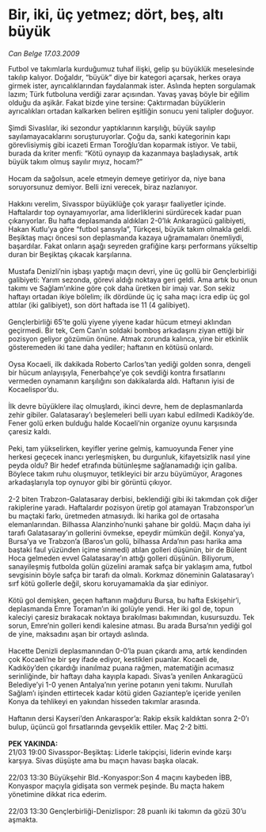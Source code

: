 # Bir, iki, üç yetmez; dört, beş, altı büyük

*Can Belge 17.03.2009*

<div class="taraf_structure_2col_1zq">
<div class="margen_n">



 <p>Futbol ve takımlarla kurduğumuz tuhaf ilişki, gelip şu büyüklük meselesinde takılıp kalıyor. Doğaldır, “büyük” diye bir kategori açarsak, herkes oraya girmek ister, ayrıcalıklarından faydalanmak ister. Aslında hepten sorgulamak lazım; Türk futboluna verdiği zarar açısından. Yavaş yavaş böyle bir eğilim olduğu da aşikâr. Fakat bizde yine tersine: Çaktırmadan büyüklerin ayrıcalıkları ortadan kalkarken beliren eşitliğin sonucu yeni talipler doğuyor. <br/><br/>Şimdi Sivaslılar, iki sezondur yaptıklarının karşılığı, büyük sayılıp sayılamayacaklarını soruşturuyorlar. Çoğu da, sanki kategorinin kapı görevlisiymiş gibi icazeti Erman Toroğlu’dan koparmak istiyor. Ve tabii, burada da kriter menfi: “Kötü oynayıp da kazanmaya başladıysak, artık büyük takım olmuş sayılır mıyız, hocam?” <br/><br/>Hocam da sağolsun, acele etmeyin demeye getiriyor da, niye bana soruyorsunuz demiyor. Belli izni verecek, biraz nazlanıyor. <br/><br/>Hakkını verelim, Sivasspor büyüklüğe çok yaraşır faaliyetler içinde. Haftalardır top oynayamıyorlar, ama liderliklerini sürdürecek kadar puan çıkarıyorlar. Bu hafta deplasmanda aldıkları 2-0’lık Ankaragücü galibiyeti, Hakan Kutlu’ya göre “futbol şansıyla”, Türkçesi, büyük takım olmakla geldi. Beşiktaş maçı öncesi son deplasmanda kazaya uğramamaları önemliydi, başardılar. Fakat onların aşağı seyreden grafiğine karşı performans yükseltip duran bir Beşiktaş çıkacak karşılarına. <br/><br/>Mustafa Denizli’nin işbaşı yaptığı maçın devri, yine üç gollü bir Gençlerbirliği galibiyeti: Yarım sezonda, görevi aldığı noktaya geri geldi. Ama artık bu onun takımı ve Sağlam’ınkine göre çok daha üretken bir imajı var. Son sekiz haftayı ortadan ikiye bölelim; ilk dördünde üç iç saha maçı icra edip üç gol attılar (iki galibiyet), son dört haftada ise 11 (4 galibiyet). <br/><br/>Gençlerbirliği 65’te golü yiyene yiyene kadar hücum etmeyi aklından geçirmedi. Bir tek, Cem Can’ın soldaki bomboş arkadaşını ziyan ettiği bir pozisyon geliyor gözümün önüne. Atmak zorunda kalınca, yine bir etkinlik gösteremeden iki tane daha yediler; haftanın en kötüsü onlardı. <br/><br/>Oysa Kocaeli, ilk dakikada Roberto Carlos’tan yediği golden sonra, dengeli bir hücum anlayışıyla, Fenerbahçe’ye çok sevdiği kontra fırsatlarını vermeden oynamanın karşılığını son dakikalarda aldı. Haftanın iyisi de Kocaelispor’du. <br/><br/>İlk devre büyüklere ilaç olmuşlardı, ikinci devre, hem de deplasmanlarda zehir gibiler. Galatasaray’ı beşlemeleri belli uyarı kabul edilmedi Kadıköy’de. Fener golü erken bulduğu halde Kocaeli’nin organize oyunu karşısında çaresiz kaldı. <br/><br/>Peki, tam yükselirken, keyifler yerine gelmiş, kamuoyunda Fener yine herkesi geçecek inancı yerleşmişken, bu durgunluk, kifayetsizlik nasıl yine peyda oldu? Bir hedef etrafında bütünleşme sağlanamadığı için galiba. Böylece takım ruhu oluşmuyor, tetikleyici bir arzu büyümüyor, Aragones arkadaşlarıyla top oynuyor gibi bir görüntü çıkıyor. <br/><br/>2-2 biten Trabzon-Galatasaray derbisi, beklendiği gibi iki takımdan çok diğer rakiplerine yaradı. Haftalardır pozisyon üretip gol atamayan Trabzonspor’un bu maçtaki farkı, üretmeden atmasıydı. İki harika gol de ortasaha elemanlarından. Bilhassa Alanzinho’nunki şahane bir goldü. Maçın daha iyi tarafı Galatasaray’ın gollerini övmekse, epeydir mümkün değil. Konya’ya, Bursa’ya ve Trabzon’a (Baros’un golü, bilhassa Arda’nın pası harika ama baştaki faul yüzünden içime sinmedi) atılan golleri düşünün, bir de Bülent Hoca gelmeden evvel Galatasaray’ın attığı golleri düşünün. Biliyorum, sanayileşmiş futbolda golün güzelini aramak safça bir yaklaşım ama, futbol sevgisinin böyle safça bir tarafı da olmalı. Korkmaz döneminin Galatasaray’ı sırf kötü gollerle değil, skoru koruyamamakla da şiar ediniyor. <br/><br/>Kötü gol demişken, geçen haftanın mağduru Bursa, bu hafta Eskişehir’i, deplasmanda Emre Toraman’ın iki golüyle yendi. Her iki gol de, topun kaleciyi çaresiz bırakacak noktaya bırakılması bakımından, kusursuzdu. Tek sorun, Emre’nin golleri kendi kalesine atması. Bu arada Bursa’nın yediği gol de yine, maksadını aşan bir ortaydı aslında. <br/><br/>Hacette Denizli deplasmanından 0-0’la puan çıkardı ama, artık kendinden çok Kocaeli’ne bir şey ifade ediyor, kestikleri puanlar. Kocaeli de, Kadıköy’den çıkardığı inanılmaz puana rağmen, matematiğin acımasız serinliğinde, bir haftayı daha kayıpla kapadı. Sivas’a yenilen Ankaragücü Belediye’yi 1-0 yenen Antalya’nın yerine potanın yeni takımı. Nurullah Sağlam’ı işinden ettirtecek kadar kötü giden Gaziantep’e içeride yenilen Konya da tehlikeyi en yakından hisseden takımlar arasında. <br/><br/>Haftanın dersi Kayseri’den Ankaraspor’a: Rakip eksik kaldıktan sonra 2-0’ı bulup, üçüncü gol fırsatlarında gevşeklik ettiler. Maç 2-2 bitti. <b><br/><br/>PEK YAKINDA: </b><br/>21/03 19:00 Sivasspor-Beşiktaş: Liderle takipçisi, liderin evinde karşı karşıya. Sivas düşüşte ama bu maçın havası başka olacak. <br/><br/>22/03 13:30 Büyükşehir Bld.-Konyaspor:Son 4 maçını kaybeden İBB, Konyaspor maçıyla gidişata son vermek peşinde. Bu maçta hakem yönetimine dikkat rica ederim. <br/><br/>22/03 13:30 Gençlerbirliği-Denizlispor: 28 puanlı iki takımın da gözü 30’u aşmakta.</p>

<br/>


<div id="taraf_not">
</div>

</div>


</div>
